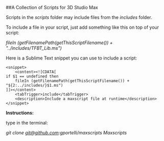 ##A Collection of Scripts for 3D Studio Max

Scripts in the *scripts* folder may include files from the *includes* folder.

To include a file in your script, just add something like this on top of your script:

*fileIn (getFilenamePath(getThisScriptFilename()) + "../includes/TFBT_Lib.ms")*

Here is a Sublime Text snippet you can use to include a script:

    <snippet>
        <content><![CDATA[
    if $1 == undefined then 
        fileIn (getFilenamePath(getThisScriptFilename()) + "${2:../includes/}$1.ms")
    ]]></content>
        <tabTrigger>include</tabTrigger>
        <description>Include a maxscript file at runtime</description>
    </snippet>


**Instructions:**

type in the terminal:

*git clone git@github.com:gportelli/maxscripts Maxscripts*
